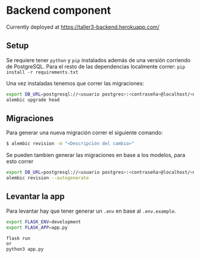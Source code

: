 # Backend component

Currently deployed at https://taller3-backend.herokuapp.com/

## Setup

Se requiere tener `python` y `pip` instalados además de una versión corriendo de PostgreSQL. Para el resto de las dependencias localmente correr:
```pip install -r requirements.txt```

Una vez instaladas tenemos que correr las migraciones:

```bash
export DB_URL=postgresql://<usuario postgres>:<contraseña>@localhost/<nombre base de datos>
alembic upgrade head
```

## Migraciones

Para generar una nueva migración correr el siguiente comando:

```bash
$ alembic revision -m "<Descripción del cambio>"
```

Se pueden tambien generar las migraciones en base a los modelos, para esto correr

```bash
export DB_URL=postgresql://<usuario postgres>:<contraseña>@localhost/<nombre db> 
alembic revision --autogenerate
```

## Levantar la app

Para levantar hay que tener generar un `.env` en base al `.env.example`.

```bash
export FLASK_ENV=development 
export FLASK_APP=app.py 

flask run
or 
python3 app.py
```
